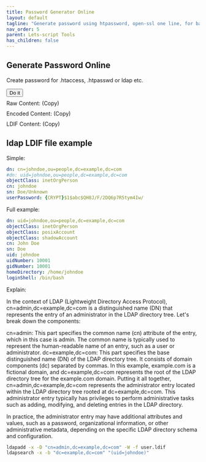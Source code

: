 ```yaml
---
title: Password Generator Online
layout: default
tagline: "Generate password using htpassword, open-ssl one line, for basic authorization or ldap."
nav_order: 5
parent: Lets-script Tools
has_children: false
---
```


## Generate Password Online

Create password for .htaccess, .htpasswd or ldap etc.

<div x-data="{
  tpl: `
#formats: MD5,SHA-1,SHA-256,SHA-512,bcrypt\n
format: MD5\n
password_length: 12\n
user_count: 1\n
#user_name: u{random8} || u{randomd8}\n
user_name: u{random8}\n
#separator: default :\n
separator:\n
ldapdn: cn=%s,ou=people,dc=example,dc=com\n
`,
  styles: {color: ''}
  }">
<div class="cm-editor-wrap"
 id="user-cm-wrap"
 >
  <input
    type="hidden"
    name="tpl"
    x-model="tpl"
    value=""
    id="htpasswd-config"
    data-lang="text"
    data-max-height="400px"
    data-finalc="https://lets-script.com/devtools/ph-playground-completion"
    data-firewritein
    data-min-height="100px"
    data-acplugins="disabled"
    data-resizable
    data-mode="normal"
  />
</div>
<div style="margin-top:8px;margin-bottom:8px;">
<button
  type="button"
  class="btn btn-sm"
  ph-disable-on-working
  ph-v='
  {"data": {"raw": "raw content", "encoded":"encoded content" }}
  '
  ph-params="config:::#htpasswd-config/value"
  ph-target="[ph-htpasswd-receiver]"
  ph-ajax="https://lets-script.com/devtools/htpasswd">
<span>Do it</span>
</button>
</div>

<div class="cm-editor-wrap"
  id="generated-cm-wrap"
>
  <span>Raw Content:</span>
  <span style="cursor:pointer;" ph-to-clipboard="#htpasswd-raw">(Copy)</span>
  <input
    type="hidden"
    name="generated"
    id="htpasswd-raw"
    ph-htpasswd-receiver
    ph-data-consumer="value"
    ph-cm-writeback
    ph-data-path="data.raw"
    data-finalc="https://lets-script.com/devtools/ph-playground-completion"
    data-lang="text"
    data-max-height="400px"
    data-min-height="100px"
    data-firewritein
    data-resizable
    data-mode="normal"
  />
</div>

<div class="cm-editor-wrap" style="margin-top: 10px;">
  <span>Encoded Content:</span>
  (<span style="cursor:pointer;" ph-to-clipboard="#htpasswd-encoded">Copy</span>)
  <input
    type="hidden"
    name="encoded"
    id="htpasswd-encoded"
    ph-htpasswd-receiver
    ph-data-consumer="value"
    ph-cm-writeback
    ph-data-path="data.encoded"
    data-finalc="https://lets-script.com/devtools/ph-playground-completion"
    data-lang="text"
    data-max-height="400px"
    data-min-height="100px"
    data-firewritein
    data-resizable
    data-mode="normal"
  />
</div>

<div class="cm-editor-wrap" style="margin-top: 10px;">
  <span>LDIF Content:</span>
  <span style="cursor:pointer;" ph-to-clipboard="#htpasswd-ldif">(Copy)</span>
  <input
    type="hidden"
    name="generated"
    id="htpasswd-ldif"
    ph-htpasswd-receiver
    ph-data-consumer="value"
    ph-cm-writeback
    ph-data-path="data.ldif"
    data-finalc="https://lets-script.com/devtools/ph-playground-completion"
    data-lang="text"
    data-max-height="400px"
    data-min-height="100px"
    data-firewritein
    data-resizable
    data-mode="normal"
  />
</div>
</div>

## ldap LDIF file example

Simple:

```yaml
dn: cn=johndoe,ou=people,dc=example,dc=com
#dn: uid=johndoe,ou=people,dc=example,dc=com
objectClass: inetOrgPerson
cn: johndoe
sn: Doe/Unknown
userPassword: {CRYPT}$1$abc$QH8J/F/2DQ6p7R5tym4Iw/
```

Full example:

```yaml
dn: uid=johndoe,ou=people,dc=example,dc=com
objectClass: inetOrgPerson
objectClass: posixAccount
objectClass: shadowAccount
cn: John Doe
sn: Doe
uid: johndoe
uidNumber: 10001
gidNumber: 10001
homeDirectory: /home/johndoe
loginShell: /bin/bash
```

Explain:

In the context of LDAP (Lightweight Directory Access Protocol), cn=admin,dc=example,dc=com is a distinguished name (DN) that represents the entry of an administrator in the LDAP directory tree. Let's break down the components:

cn=admin: This part specifies the common name (cn) attribute of the entry, which in this case is admin. The common name is typically used to represent the human-readable name of an entry, such as a user or administrator.
dc=example,dc=com: This part specifies the base distinguished name (DN) of the LDAP directory tree. It consists of domain components (dc) separated by commas. In this example, example.com is a fictional domain, and dc=example,dc=com represents the root of the LDAP directory tree for the example.com domain.
Putting it all together, cn=admin,dc=example,dc=com represents the administrator entry located within the LDAP directory tree rooted at dc=example,dc=com. This administrator entry typically has privileges to perform administrative tasks such as adding, modifying, and deleting entries in the LDAP directory.

In practice, the administrator entry may have additional attributes and values, such as a password, organizational information, or other administrative metadata, depending on the specific LDAP directory schema and configuration.

```bash
ldapadd -x -D "cn=admin,dc=example,dc=com" -W -f user.ldif
ldapsearch -x -b "dc=example,dc=com" "(uid=johndoe)"
```
